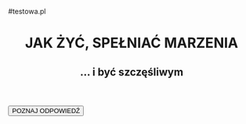 #testowa.pl
<!DOCTYPE html>
<html>
    <head>
        <meta charset="utf-8">
        <title>www.mypage.pl</title>
        <link rel="stylesheet" href="main.css">
    </head>
    <body>
         
  <header>
        <h1>JAK ŻYĆ, SPEŁNIAĆ MARZENIA</h1>
        <h2>... i być szczęśliwym</h2>
            </header>
        <button>POZNAJ ODPOWIEDŹ</button>
    </body>
</html>

